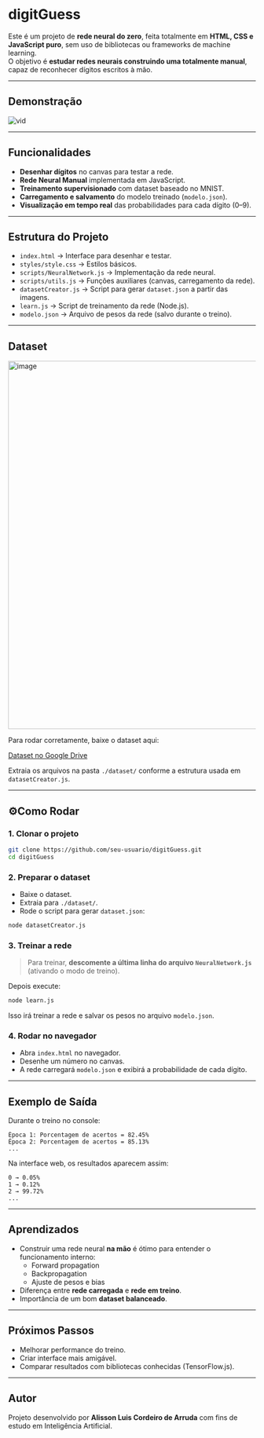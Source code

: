 # digitGuess

Este é um projeto de **rede neural do zero**, feita totalmente em **HTML, CSS e JavaScript puro**, sem uso de bibliotecas ou frameworks de machine learning.  
O objetivo é **estudar redes neurais construindo uma totalmente manual**, capaz de reconhecer dígitos escritos à mão.

---

## Demonstração

![vid](https://github.com/user-attachments/assets/994e0a15-1ff4-4502-825f-1d92b458da6e)

---

## Funcionalidades

- **Desenhar dígitos** no canvas para testar a rede.  
- **Rede Neural Manual** implementada em JavaScript.  
- **Treinamento supervisionado** com dataset baseado no MNIST.  
- **Carregamento e salvamento** do modelo treinado (`modelo.json`).  
- **Visualização em tempo real** das probabilidades para cada dígito (0–9).  

---

## Estrutura do Projeto

- `index.html` → Interface para desenhar e testar.  
- `styles/style.css` → Estilos básicos.  
- `scripts/NeuralNetwork.js` → Implementação da rede neural.  
- `scripts/utils.js` → Funções auxiliares (canvas, carregamento da rede).  
- `datasetCreator.js` → Script para gerar `dataset.json` a partir das imagens.  
- `learn.js` → Script de treinamento da rede (Node.js).  
- `modelo.json` → Arquivo de pesos da rede (salvo durante o treino).  

---

## Dataset

<img width="1212" height="750" alt="image" src="https://github.com/user-attachments/assets/3d1bf803-a6e1-4206-8959-9c862008ee32" />

Para rodar corretamente, baixe o dataset aqui:

[Dataset no Google Drive](https://drive.google.com/file/d/1wb-8vF9h7MS1aH42LIOW962UpfPxgFpf/view?usp=sharing)

Extraia os arquivos na pasta `./dataset/` conforme a estrutura usada em `datasetCreator.js`.

---

## ⚙Como Rodar

### 1. Clonar o projeto
```bash
git clone https://github.com/seu-usuario/digitGuess.git
cd digitGuess
```

### 2. Preparar o dataset
- Baixe o dataset.  
- Extraia para `./dataset/`.  
- Rode o script para gerar `dataset.json`:  
```bash
node datasetCreator.js
```

### 3. Treinar a rede
> Para treinar, **descomente a última linha do arquivo `NeuralNetwork.js`** (ativando o modo de treino).

Depois execute:
```bash
node learn.js
```

Isso irá treinar a rede e salvar os pesos no arquivo `modelo.json`.

### 4. Rodar no navegador
- Abra `index.html` no navegador.  
- Desenhe um número no canvas.  
- A rede carregará `modelo.json` e exibirá a probabilidade de cada dígito.  

---

## Exemplo de Saída

Durante o treino no console:

```
Época 1: Porcentagem de acertos = 82.45%
Época 2: Porcentagem de acertos = 85.13%
...
```

Na interface web, os resultados aparecem assim:

```
0 → 0.05%
1 → 0.12%
2 → 99.72%   
...
```

---

## Aprendizados

- Construir uma rede neural **na mão** é ótimo para entender o funcionamento interno:  
  - Forward propagation  
  - Backpropagation  
  - Ajuste de pesos e bias  
- Diferença entre **rede carregada** e **rede em treino**.  
- Importância de um bom **dataset balanceado**.  

---

## Próximos Passos

- Melhorar performance do treino.  
- Criar interface mais amigável.  
- Comparar resultados com bibliotecas conhecidas (TensorFlow.js).  

---

## Autor

Projeto desenvolvido por **Alisson Luis Cordeiro de Arruda** com fins de estudo em Inteligência Artificial.  
